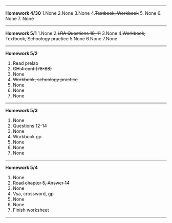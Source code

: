 ***
**Homework 4/30**
1.None
2.None
3.None
4.~~Textbook, Workbook~~
5. None
6. None
7. None
***
**Homework 5/1**
1.None
2.~~LRA Questions 10, 11~~
3.None
4.~~Workbook, Textbook, Schoology practice~~
5.None
6.None
7.None
***
**Homework 5/2**
1. Read prelab
2. ~~CH.4 cont (78-88)~~
3. None
4. ~~Workbook, schoology practice~~
5. None
6. None
7. None
***
**Homework 5/3**
1. None
2. Questions 12-14
3. None
4. Workbook gp
5. None
6. None
7. None
***
**Homework 5/4**
1. None
2. ~~Read chapter 5, Answer 14~~
3. None
4. Vsa, crossword, gp
5. None
6. None
7. Finish worksheet
***
